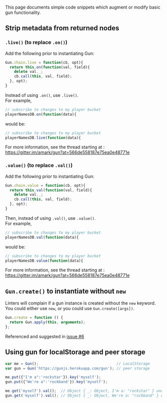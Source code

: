This page documents simple code snippets which augment or modify basic gun functionality.

## Strip metadata from returned nodes

### `.live()` (to replace `.on()`)

Add the following prior to instantiating Gun:
```javascript
Gun.chain.live = function(cb, opt){ 
  return this.on(function(val, field){ 
    delete val._; 
    cb.call(this, val, field); 
  }, opt); 
}
```

Instead of using `.on()`, use `.live()`.  
For example,

```javascript
// subscribe to changes to my player bucket
playerNamesDB.on(function(data){
```
would be:
```javascript
// subscribe to changes to my player bucket
playerNamesDB.live(function(data){
```
For more information, see the thread starting at : https://gitter.im/amark/gun?at=566de558187e75ea0e48771e



### `.value()` (to replace `.val()`)

Add the following prior to instantiating Gun:
```javascript
Gun.chain.value = function(cb, opt){
  return this.val(function(val, field){
    delete val._;
    cb.call(this, val, field);
  }, opt);
}
```

Then, instead of using `.val()`, use `.value()`.  
For example,

```javascript
// subscribe to changes to my player bucket
playerNamesDB.val(function(data){
```
would be:
```javascript
// subscribe to changes to my player bucket
playerNamesDB.value(function(data){
```
For more information, see the thread starting at : https://gitter.im/amark/gun?at=566de558187e75ea0e48771e

## `Gun.create()` to instantiate without `new`

Linters will complain if a gun instance is created without the `new` keyword.
You could either use `new`, or you could use `Gun.create([args])`.

```javascript
Gun.create = function () {
  return Gun.apply(this, arguments);
};
```

Referenced and suggested in [issue #6](https://github.com/amark/gun/issues/6)

## Using gun for localStorage and peer storage

```javascript
var me = Gun();                                   // LocalStorage
var gun = Gun('https://gunjs.herokuapp.com/gun'); // peer storage

me.put({"I'm a":'rockstar'}).key('myself');
gun.put({"We're a":'rockband'}).key('myself');

me.get('myself').val();  // Object { _: Object, I'm a: "rockstar" } undefined
gun.get('myself').val(); // Object { _: Object, We're a: "rockband" } undefined
```
